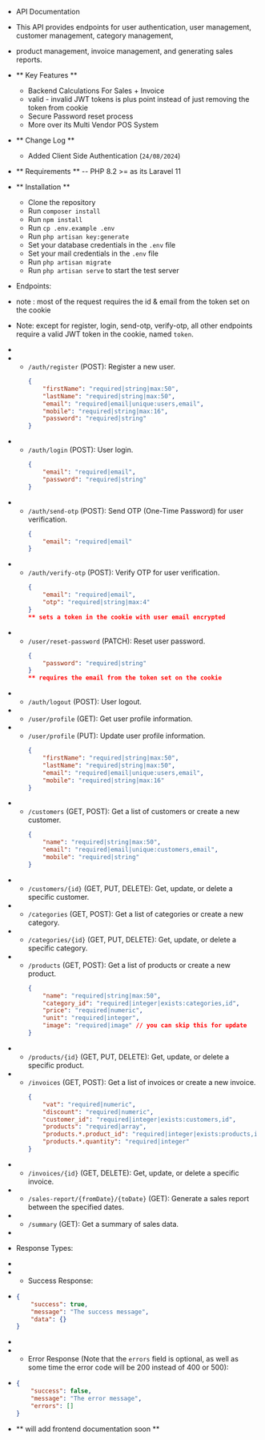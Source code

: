 -   API Documentation
-   This API provides endpoints for user authentication, user management, customer management, category management,
-   product management, invoice management, and generating sales reports.
-   ** Key Features **

    -   Backend Calculations For Sales + Invoice
    -   valid - invalid JWT tokens is plus point instead of just removing the token from cookie
    -   Secure Password reset process
    -   More over its Multi Vendor POS System

-   ** Change Log **

    -   Added Client Side Authentication (`24/08/2024`)

-   ** Requirements **
    -- PHP 8.2 >= as its Laravel 11

-   ** Installation **

    -   Clone the repository
    -   Run `composer install`
    -   Run `npm install`
    -   Run `cp .env.example .env`
    -   Run `php artisan key:generate`
    -   Set your database credentials in the `.env` file
    -   Set your mail credentials in the `.env` file
    -   Run `php artisan migrate`
    -   Run `php artisan serve` to start the test server

-   Endpoints:
-   note : most of the request requires the id & email from the token set on the cookie
-   Note: except for register, login, send-otp, verify-otp, all other endpoints require a valid JWT token in the cookie, named `token`.
-
-   -   `/auth/register` (POST): Register a new user.
        ```json
        {
            "firstName": "required|string|max:50",
            "lastName": "required|string|max:50",
            "email": "required|email|unique:users,email",
            "mobile": "required|string|max:16",
            "password": "required|string"
        }
        ```
-   -   `/auth/login` (POST): User login.
        ```json
        {
            "email": "required|email",
            "password": "required|string"
        }
        ```
-   -   `/auth/send-otp` (POST): Send OTP (One-Time Password) for user verification.
        ```json
        {
            "email": "required|email"
        }
        ```
-   -   `/auth/verify-otp` (POST): Verify OTP for user verification.
        ```json
        {
            "email": "required|email",
            "otp": "required|string|max:4"
        }
        ** sets a token in the cookie with user email encrypted
        ```
-   -   `/user/reset-password` (PATCH): Reset user password.
        ```json
        {
            "password": "required|string"
        }
        ** requires the email from the token set on the cookie
        ```
-   -   `/auth/logout` (POST): User logout.
-   -   `/user/profile` (GET): Get user profile information.
-   -   `/user/profile` (PUT): Update user profile information.
        ```json
        {
            "firstName": "required|string|max:50",
            "lastName": "required|string|max:50",
            "email": "required|email|unique:users,email",
            "mobile": "required|string|max:16"
        }
        ```
-   -   `/customers` (GET, POST): Get a list of customers or create a new customer.
        ```json
        {
            "name": "required|string|max:50",
            "email": "required|email|unique:customers,email",
            "mobile": "required|string"
        }
        ```
-   -   `/customers/{id}` (GET, PUT, DELETE): Get, update, or delete a specific customer.
-   -   `/categories` (GET, POST): Get a list of categories or create a new category.
-   -   `/categories/{id}` (GET, PUT, DELETE): Get, update, or delete a specific category.

-   -   `/products` (GET, POST): Get a list of products or create a new product.
        ```json
        {
            "name": "required|string|max:50",
            "category_id": "required|integer|exists:categories,id",
            "price": "required|numeric",
            "unit": "required|integer",
            "image": "required|image" // you can skip this for update
        }
        ```
-   -   `/products/{id}` (GET, PUT, DELETE): Get, update, or delete a specific product.
-   -   `/invoices` (GET, POST): Get a list of invoices or create a new invoice.
        ```json
        {
            "vat": "required|numeric",
            "discount": "required|numeric",
            "customer_id": "required|integer|exists:customers,id",
            "products": "required|array",
            "products.*.product_id": "required|integer|exists:products,id",
            "products.*.quantity": "required|integer"
        }
        ```
-   -   `/invoices/{id}` (GET, DELETE): Get, update, or delete a specific invoice.
-   -   `/sales-report/{fromDate}/{toDate}` (GET): Generate a sales report between the specified
        dates.
-   -   `/summary` (GET): Get a summary of sales data.
-
-   Response Types:
-
-   -   Success Response:
-   ```json
    {
        "success": true,
        "message": "The success message",
        "data": {}
    }
    ```
-
-   -   Error Response (Note that the `errors` field is optional, as well as some time the error code will be 200 instead of 400 or 500):
-   ```json
    {
        "success": false,
        "message": "The error message",
        "errors": []
    }
    ```
-   ** will add frontend documentation soon **
